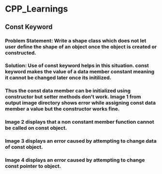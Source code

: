# CPP_Learnings

## Const Keyword

### Problem Statement: Write a shape class which does not let user define the shape of an object once the object is created or constructed.

### Solution: Use of const keyword helps in this situation. const keyword makes the value of a data member constant meaning it cannot be changed later once its initilized.
### Thus the const data member can be initialized using constructor but setter methods don't work. Image 1 from output image directory shows error while assigning const data member a value but the constructor works fine.
### Image 2 displays that a non constant member function cannot be called on const object.
### Image 3 displays an error caused by attempting to change data of const object.
### Image 4 displays an error caused by attempting to change const pointer to object. 